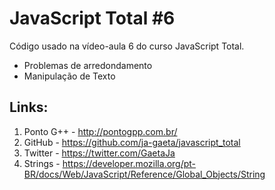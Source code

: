 # JavaScript Total #6

Código usado na vídeo-aula 6 do curso JavaScript Total.

* Problemas de arredondamento
* Manipulação de Texto

## Links:

1.  Ponto G++ - http://pontogpp.com.br/
2.  GitHub - https://github.com/ja-gaeta/javascript_total
3.  Twitter - https://twitter.com/GaetaJa
4.  Strings - https://developer.mozilla.org/pt-BR/docs/Web/JavaScript/Reference/Global_Objects/String
